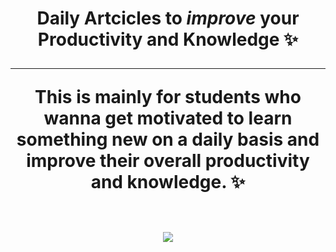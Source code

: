<h1 align="center"> <b>Daily Artcicles</b> to <i>improve</i> your Productivity</b> and <b>Knowledge</b> ✨ <hr />
<p align="center">This is mainly for students who wanna get motivated to learn something new on a daily basis and improve their overall productivity and knowledge. ✨</p> <br />
<img src="https://c1.wallpaperflare.com/preview/112/255/699/magazine-book-paper-reading.jpg" align="center">
